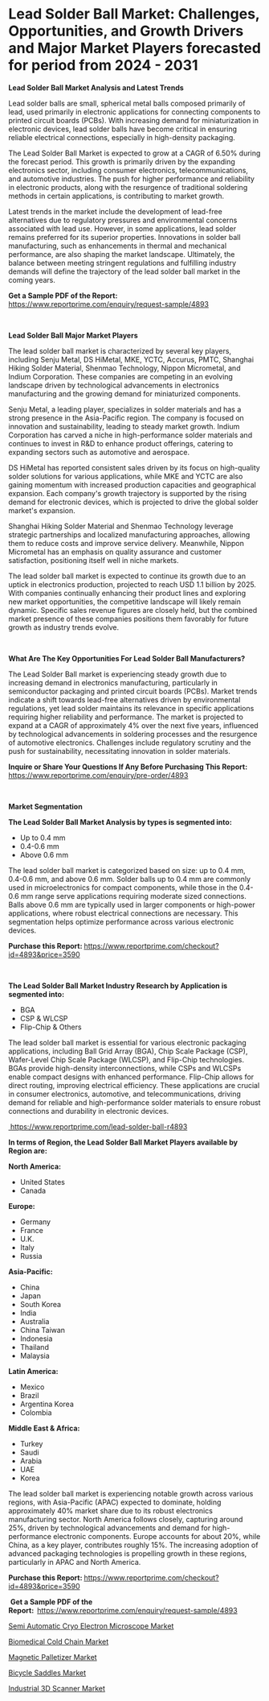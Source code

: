 <p><h1>Lead Solder Ball Market: Challenges, Opportunities, and Growth Drivers and Major Market Players forecasted for period from 2024 - 2031</h1></p><p><strong>Lead Solder Ball Market Analysis and Latest Trends</strong></p>
<p><p>Lead solder balls are small, spherical metal balls composed primarily of lead, used primarily in electronic applications for connecting components to printed circuit boards (PCBs). With increasing demand for miniaturization in electronic devices, lead solder balls have become critical in ensuring reliable electrical connections, especially in high-density packaging.</p><p>The Lead Solder Ball Market is expected to grow at a CAGR of 6.50% during the forecast period. This growth is primarily driven by the expanding electronics sector, including consumer electronics, telecommunications, and automotive industries. The push for higher performance and reliability in electronic products, along with the resurgence of traditional soldering methods in certain applications, is contributing to market growth.</p><p>Latest trends in the market include the development of lead-free alternatives due to regulatory pressures and environmental concerns associated with lead use. However, in some applications, lead solder remains preferred for its superior properties. Innovations in solder ball manufacturing, such as enhancements in thermal and mechanical performance, are also shaping the market landscape. Ultimately, the balance between meeting stringent regulations and fulfilling industry demands will define the trajectory of the lead solder ball market in the coming years.</p></p>
<p><strong>Get a Sample PDF of the Report:&nbsp;</strong> <a href="https://www.reportprime.com/enquiry/request-sample/4893">https://www.reportprime.com/enquiry/request-sample/4893</a></p>
<p>&nbsp;</p>
<p><strong>Lead Solder Ball Major Market Players</strong></p>
<p><p>The lead solder ball market is characterized by several key players, including Senju Metal, DS HiMetal, MKE, YCTC, Accurus, PMTC, Shanghai Hiking Solder Material, Shenmao Technology, Nippon Micrometal, and Indium Corporation. These companies are competing in an evolving landscape driven by technological advancements in electronics manufacturing and the growing demand for miniaturized components.</p><p>Senju Metal, a leading player, specializes in solder materials and has a strong presence in the Asia-Pacific region. The company is focused on innovation and sustainability, leading to steady market growth. Indium Corporation has carved a niche in high-performance solder materials and continues to invest in R&D to enhance product offerings, catering to expanding sectors such as automotive and aerospace.</p><p>DS HiMetal has reported consistent sales driven by its focus on high-quality solder solutions for various applications, while MKE and YCTC are also gaining momentum with increased production capacities and geographical expansion. Each company's growth trajectory is supported by the rising demand for electronic devices, which is projected to drive the global solder market's expansion.</p><p>Shanghai Hiking Solder Material and Shenmao Technology leverage strategic partnerships and localized manufacturing approaches, allowing them to reduce costs and improve service delivery. Meanwhile, Nippon Micrometal has an emphasis on quality assurance and customer satisfaction, positioning itself well in niche markets.</p><p>The lead solder ball market is expected to continue its growth due to an uptick in electronics production, projected to reach USD 1.1 billion by 2025. With companies continually enhancing their product lines and exploring new market opportunities, the competitive landscape will likely remain dynamic. Specific sales revenue figures are closely held, but the combined market presence of these companies positions them favorably for future growth as industry trends evolve.</p></p>
<p>&nbsp;</p>
<p><strong>What Are The Key Opportunities For Lead Solder Ball Manufacturers?</strong></p>
<p><p>The Lead Solder Ball market is experiencing steady growth due to increasing demand in electronics manufacturing, particularly in semiconductor packaging and printed circuit boards (PCBs). Market trends indicate a shift towards lead-free alternatives driven by environmental regulations, yet lead solder maintains its relevance in specific applications requiring higher reliability and performance. The market is projected to expand at a CAGR of approximately 4% over the next five years, influenced by technological advancements in soldering processes and the resurgence of automotive electronics. Challenges include regulatory scrutiny and the push for sustainability, necessitating innovation in solder materials.</p></p>
<p><strong>Inquire or Share Your Questions If Any Before Purchasing This Report:</strong> <a href="https://www.reportprime.com/enquiry/pre-order/4893">https://www.reportprime.com/enquiry/pre-order/4893</a></p>
<p>&nbsp;</p>
<p><strong>Market Segmentation</strong></p>
<p><strong>The Lead Solder Ball Market Analysis by types is segmented into:</strong></p>
<p><ul><li>Up to 0.4 mm</li><li>0.4-0.6 mm</li><li>Above 0.6 mm</li></ul></p>
<p><p>The lead solder ball market is categorized based on size: up to 0.4 mm, 0.4-0.6 mm, and above 0.6 mm. Solder balls up to 0.4 mm are commonly used in microelectronics for compact components, while those in the 0.4-0.6 mm range serve applications requiring moderate sized connections. Balls above 0.6 mm are typically used in larger components or high-power applications, where robust electrical connections are necessary. This segmentation helps optimize performance across various electronic devices.</p></p>
<p><strong>Purchase this Report:&nbsp;</strong><a href="https://www.reportprime.com/checkout?id=4893&price=3590">https://www.reportprime.com/checkout?id=4893&price=3590</a></p>
<p>&nbsp;</p>
<p><strong>The Lead Solder Ball Market Industry Research by Application is segmented into:</strong></p>
<p><ul><li>BGA</li><li>CSP & WLCSP</li><li>Flip-Chip & Others</li></ul></p>
<p><p>The lead solder ball market is essential for various electronic packaging applications, including Ball Grid Array (BGA), Chip Scale Package (CSP), Wafer-Level Chip Scale Package (WLCSP), and Flip-Chip technologies. BGAs provide high-density interconnections, while CSPs and WLCSPs enable compact designs with enhanced performance. Flip-Chip allows for direct routing, improving electrical efficiency. These applications are crucial in consumer electronics, automotive, and telecommunications, driving demand for reliable and high-performance solder materials to ensure robust connections and durability in electronic devices.</p></p>
<p><a href="https://www.reportprime.com/lead-solder-ball-r4893">&nbsp;https://www.reportprime.com/lead-solder-ball-r4893</a></p>
<p><strong>In terms of Region, the Lead Solder Ball Market Players available by Region are:</strong></p>
<p>
    <p> <strong> North America: </strong>
        <ul>
            <li>United States</li>
            <li>Canada</li>
        </ul>
        </p> 
    <p> <strong> Europe: </strong>
        <ul>
            <li>Germany</li>
            <li>France</li>
            <li>U.K.</li>
            <li>Italy</li>
            <li>Russia</li>
        </ul>
        </p> 
    <p> <strong> Asia-Pacific: </strong>
        <ul>
            <li>China</li>
            <li>Japan</li>
            <li>South Korea</li>
            <li>India</li>
            <li>Australia</li>
            <li>China Taiwan</li>
            <li>Indonesia</li>
            <li>Thailand</li>
            <li>Malaysia</li>
        </ul>
        </p> 
    <p> <strong> Latin America: </strong>
        <ul>
            <li>Mexico</li>
            <li>Brazil</li>
            <li>Argentina Korea</li>
            <li>Colombia</li>
        </ul>
        </p> 
    <p> <strong> Middle East & Africa: </strong>
        <ul>
            <li>Turkey</li>
            <li>Saudi</li>
            <li>Arabia</li>
            <li>UAE</li>
            <li>Korea</li>
        </ul>
    </p>
    </p>
<p><p>The lead solder ball market is experiencing notable growth across various regions, with Asia-Pacific (APAC) expected to dominate, holding approximately 40% market share due to its robust electronics manufacturing sector. North America follows closely, capturing around 25%, driven by technological advancements and demand for high-performance electronic components. Europe accounts for about 20%, while China, as a key player, contributes roughly 15%. The increasing adoption of advanced packaging technologies is propelling growth in these regions, particularly in APAC and North America.</p></p>
<p><strong>Purchase this Report: </strong><a href="https://www.reportprime.com/checkout?id=4893&price=3590">https://www.reportprime.com/checkout?id=4893&price=3590</a></p>
<p>&nbsp;<strong>Get a Sample PDF of the Report:&nbsp;&nbsp;</strong><a href="https://www.reportprime.com/enquiry/request-sample/4893">https://www.reportprime.com/enquiry/request-sample/4893</a></p>
<p><strong></strong></p>
<p><p><a href="https://github.com/mabutironaldo/Market-Research-Report-List-6/blob/main/semi-automatic-cryo-electron-microscope-market.md">Semi Automatic Cryo Electron Microscope Market</a></p><p><a href="https://issuu.com/reportprime-2/docs/biomedical-cold-chain-market-size-2_4ea310e6cc01d9">Biomedical Cold Chain Market</a></p><p><a href="https://www.linkedin.com/pulse/global-magnetic-palletizer-market-opportunities-challenges2024-nddlc?trackingId=PI%2FUs82LQEaughT%2Bc7eh5w%3D%3D">Magnetic Palletizer Market</a></p><p><a href="https://issuu.com/reportprime-2/docs/bicycle-saddles-market-size-2030.pp_e9a2101213fd68">Bicycle Saddles Market</a></p><p><a href="https://www.linkedin.com/pulse/in-depth-analysis-global-industrial-3d-scanner-market-scope-gvluc?trackingId=mWdIn1P1R7yCPPaBICSfVg%3D%3D">Industrial 3D Scanner Market</a></p></p>